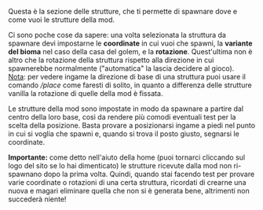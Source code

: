 Questa è la sezione delle strutture, che ti permette di spawnare dove e come vuoi le strutture della mod.

Ci sono poche cose da sapere: una volta selezionata la struttura da spawnare devi impostarne le **coordinate** in cui vuoi che spawni, la **variante del bioma** nel caso della casa del golem, e la **rotazione**. Quest'ultima non è altro che la rotazione della struttura rispetto alla direzione in cui spawnerebbe normalmente ("automatica" la lascia decidere al gioco).  
<u>Nota</u>: per vedere ingame la direzione di base di una struttura puoi usare il comando _/place_ come faresti di solito, in quanto a differenza delle strutture vanilla la rotazione di quelle della mod è fissata.

Le strutture della mod sono impostate in modo da spawnare a partire dal centro della loro base, così da rendere più comodi eventuali test per la scelta della posizione. Basta provare a posizionarsi ingame a piedi nel punto in cui si voglia che spawni e, quando si trova il posto giusto, segnarsi le coordinate.

**Importante:** come detto nell'aiuto della home (puoi tornarci cliccando sul logo del sito se lo hai dimenticato) le strutture ricevute dalla mod non ri-spawnano dopo la prima volta. Quindi, quando stai facendo test per provare varie coordinate o rotazioni di una certa struttura, ricordati di crearne una nuova e magari eliminare quella che non si è generata bene, altrimenti non succederà niente!